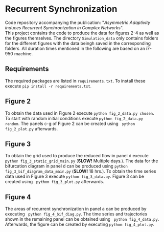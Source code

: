 # Recurrent Synchronization

Code repository accompanying the publication: "*Asymmetric Adaptivity induces Recurrent Synchronization in Complex Networks*".  
This project contains the code to produce the data for figures 2-4 as well as the figures themselves. The directory ``` Simulation_data ``` only contains folders for the different figures with the data beingh saved in the corresponding folders. All duration times mentioned in the following are based on an i7-950 machine.

## Requirements

The required packages are listed in ``` requirements.txt ```. To install these execute ``` pip install -r requirements.txt ```.

## Figure 2

To obtain the data used in Figure 2 execute ``` python fig_2_data.py chosen ```. To start with random initial conditions execute ``` python fig_2_data.py random ```. The panels c-g of Figure 2 can be created using ``` python fig_2_plot.py``` afterwards.

## Figure 3

To obtain the grid used to produce the reduced flow in panel d execute ``` python fig_3_static_grid_main.py``` (**SLOW!** Multiple days.). The data for the bifurcation diagram in panel d can be produced using ``` python fig_3_bif_diagram_data_main.py ``` (**SLOW!** 18 hrs.). To obtain the time series data used in Figure 3 execute ``` python fig_3_data.py ```. Figure 3 can be created using ``` python fig_3_plot.py``` afterwards.

## Figure 4

The areas of recurrent synchronization in panel a can be produced by executing ``` python fig_4_bif_diag.py```. The time series and trajectories shown in the remaining panel can be obtained using ``` python fig_4_data.py```. Afterwards, the figure can be created by executing ``` python fig_4_plot.py ```.
